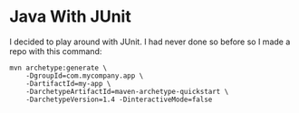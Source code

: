 # Java With JUnit

I decided to play around with JUnit. I had never done so before so I made a repo with this command: 

    mvn archetype:generate \
        -DgroupId=com.mycompany.app \
        -DartifactId=my-app \
        -DarchetypeArtifactId=maven-archetype-quickstart \
        -DarchetypeVersion=1.4 -DinteractiveMode=false
